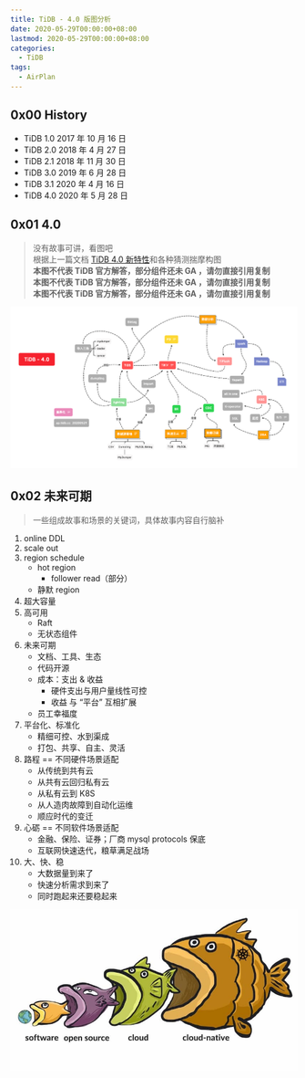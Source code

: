 ```yaml
---
title: TiDB - 4.0 版图分析
date: 2020-05-29T00:00:00+08:00
lastmod: 2020-05-29T00:00:00+08:00
categories:
  - TiDB
tags:
  - AirPlan
---
```

## 0x00 History

- TiDB 1.0 2017 年 10 月 16 日
- TiDB 2.0 2018 年 4 月 27 日
- TiDB 2.1 2018 年 11 月 30 日
- TiDB 3.0 2019 年 6 月 28 日
- TiDB 3.1 2020 年 4 月 16 日
- TiDB 4.0 2020 年 5 月 28 日

## 0x01 4.0

> 没有故事可讲，看图吧  
> 根据上一篇文档 [TiDB 4.0 新特性](/post/20200504-19-tidb4.0/)和各种猜测揣摩构图  
> **本图不代表 TiDB 官方解答，部分组件还未 GA ，请勿直接引用复制**  
> **本图不代表 TiDB 官方解答，部分组件还未 GA ，请勿直接引用复制**  
> **本图不代表 TiDB 官方解答，部分组件还未 GA ，请勿直接引用复制**  

![TiDB-4.0 版图分析](./TiDB-4.0.png "TiDB-4.0 版图分析")

## 0x02 未来可期

> 一些组成故事和场景的关键词，具体故事内容自行脑补  

1. online DDL
2. scale out
3. region schedule
     - hot region
       - follower read（部分）
     - 静默 region
4. 超大容量
5. 高可用
     - Raft
     - 无状态组件
6. 未来可期
     - 文档、工具、生态
     - 代码开源
     - 成本：支出 & 收益
       - 硬件支出与用户量线性可控
       - 收益 与 “平台” 互相扩展
     - 员工幸福度
7. 平台化、标准化
     - 精细可控、水到渠成
     - 打包、共享、自主、灵活
8. 路程 == 不同硬件场景适配
     - 从传统到共有云
     - 从共有云回归私有云
     - 从私有云到 K8S
     - 从人造肉故障到自动化运维
     - 顺应时代的变迁
9. 心砺 == 不同软件场景适配
     - 金融、保险、证券；厂商 mysql  protocols 保底
     - 互联网快速迭代，粮草满足战场
10. 大、快、稳
      - 大数据量到来了
      - 快速分析需求到来了
      - 同时跑起来还要稳起来

![大鱼吃小鱼的故事](./bigfish.jpeg)
